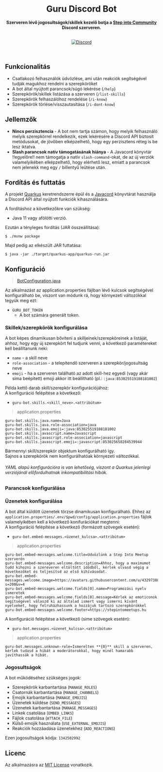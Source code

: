 <h1 align="center">Guru Discord Bot</h1>
<div align="center">
    <strong>
        Szerveren lévő jogosultságok/skillek kezelő botja a <a href="https://discord.gg/A5yC5Hhxrs">Step into Community</a> Discord szerveren.
    </strong>
</div>
<br/>
<div align="center">

[![Discord](https://img.shields.io/discord/848942109191962665.svg?label=&logo=discord&logoColor=ffffff&color=7389D8&labelColor=6A7EC2)](https://discord.gg/A5yC5Hhxrs)


</div>
<br/>

## Funkcionalitás

- Csatlakozó felhasználók üdvözlése, ami után reakciók segítségével tudják magukhoz rendelni a szerepköröket
- A bot által nyújtott parancsok/súgó lekérése (`/help`)
- Szerepkörök/skillek listázása a szerveren (`/list-skills`)
- Szerepkörök felhaszálóhoz rendelése (`/i-know`)
- Szerepkörök törlése/visszautasítása (`/i-dont-know`)

## Jellemzők

- **Nincs perzisztencia** - A bot nem tartja számon, hogy melyik felhasználó melyik szerepkörrel rendelkezik, ezek lekérésére a Discord API biztosít metódusokat, de jövőben elképzelhető, hogy egy perzisztens réteg is be lesz iktatva.
- **Slash parancsok natív támogatásának hiánya** - A Javacord könyvtár !!egyelőre!! nem támogatja a natív `slash-command`-okat, de az új verziók valamelyikében elképzelhető, hogy elérhető lesz, emiatt a parancsok nem jelenekk meg egy `/` billentyű leütése után.

## Fordítás és futtatás

A projekt [Quarkus](https://quarkus.io) keretrendszerre épül és a [Javacord](https://javacord.org/) könyvtárat használja a Discord API által nyújtott funkciók kihasználására.

A fordításhoz a következőkre van szükség:

  * Java 11 vagy afölötti verzió.

Ezután a tényleges fordítás (JAR összeállítása):

~~~~
$ ./mvnw package
~~~~

Majd pedig az elkészült JAR futtatása:

~~~~
$ java -jar ./target/quarkus-app/quarkus-run.jar
~~~~

## Konfiguráció

> [BotConfiguration.java](src/main/java/hu/stepintomeetups/configuration/BotConfiguration.java)

Az alkalmazást az application.properties fájlban lévő kulcsok segítségével konfigurálható be, viszont van módunk rá, hogy környezeti változókkal tegyük meg ezt:

  * `GURU_BOT_TOKEN`
    * A bot számára generált token.

### Skillek/szerepkörök konfigurálása

A bot képes dinamikusan bővíteni a skilljeinek/szerepköreinek a listáját, ahhoz, hogy egy új szerepkört fel tudjunk venni, a következő paramétereket kell beállítanunk neki:
- `name` - a skill neve
- `role-association` - a telepítendő szerveren a szerepkör/jogosultság neve
- `emoji` - ha a szerveren található az adott skill-hez egyedi (vagy akár sima beépített) emoji akkor itt beállítható (pl.: `:java:853025519188181002`)

Példa kettő darab skill/szerepkör konfigurációjához:  
A konfiguráció felépítése a következő:
- `guru-bot.skills.<skill_neve>.<attribútum>`
> application.properties  
```properties
guru-bot.skills.java.name=Java
guru-bot.skills.java.role-association=java
guru-bot.skills.java.emoji=:java:853025519188181002
guru-bot.skills.javascript.name=Javascript
guru-bot.skills.javascript.role-association=javascript
guru-bot.skills.javascript.emoji=:javascript:853025658284539944
```

Bármennyi skill/szerepkör objektum konfigurálható így.  
Sajnos a szerepkörök nem konfigurálhatóak környezeti változókkal.

###### YAML alapú konfigurációra is van lehetőség, viszont a Quarkus jelenlegi verziójánál előfordulhatnak inkompatibilitási hibák.

### Parancsok konfigurálása

### Üzenetek konfigurálása
A bot által küldött üzenetek törzse dinamikusan konfigurálható.
Ehhez az `application.properties/.env/$pwd/config/application.properties` fájlok valamelyikében kell a következő konifurációkat megtenni:  
A konfiguráció felépítése a következő (formázott szövegek esetén):
- `guru-bot.embed-messages.<üzenet_kulcsa>.<attribútum>`
> application.properties  
```properties
guru-bot.embed-messages.welcome.title=Üdvözlünk a Step Into Meetup szerverén  
guru-bot.embed-messages.welcome.description=Ahhoz, hogy a maximumot tudd kihozni a szereveren eltöltött idődből, kérlek olvasd végig a következőket és teljesítsd az első kihívásodat.  
guru-bot.embed-messages.welcome.image=https://avatars.githubusercontent.com/u/43297388?s=200&v=4  
guru-bot.embed-messages.welcome.fields[0].name=Programozási nyelv ismeretek  
guru-bot.embed-messages.welcome.fields[0].message=Kérlek az emoticonok segítségével válaszd ki az általad ismert vagy ismerni kívánt nyelveket, hogy felruházhassunk a hozzájuk tartozó szerepkörökkel  
guru-bot.embed-messages.welcome.footer=https://stepintomeetups.hu
```  

A konfiguráció felépítése a következő (sime szövegek esetén):
- `guru-bot.messages.<üzenet_kulcsa>.<attribútum>`
> application.properties  
```properties
guru-bot.messages.unknown-role=Ismerelten **{0}** skill a szerveren, kérlek tudasd a hibát a moderátorokkal, hogy minél hamarabb javíthassák a hibát.  
```  

### Jogosultságok  

A bot működéséhez szükséges jogok:
- Szerepkörök karbantartása (`MANAGE_ROLES`)
- Csatornák karbantartása (`MANAGE_CHANNELS`)
- Emojik karbantartása (`MANAGE_EMOJIS`)
- Üzenetek küldése (`SEND_MESSAGES`)
- Üzenetek karbantartása (`MANAGE_MESSAGES`)
- Linkek csatolása (`EMBED_LINKS`)
- Fájlok csatolása (`ATTACH_FILE`)
- Külső emojik használata (`USE_EXTERNAL_EMOJIS`)
- Reakciók hozzáadása üzenetekhez (`ADD_REACTIONS`)

Ezen jogosultságok kódja: `1342502992`

## Licenc
Az alkalmazásra az [MIT License](LICENSE) vonatkozik.
